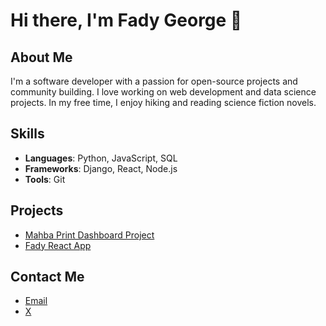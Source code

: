 # Hi there, I'm Fady George 👋

## About Me
I'm a software developer with a passion for open-source projects and community building. I love working on web development and data science projects. In my free time, I enjoy hiking and reading science fiction novels.

## Skills
- **Languages**: Python, JavaScript, SQL
- **Frameworks**: Django, React, Node.js
- **Tools**: Git

## Projects
- [Mahba Print Dashboard Project](https://github.com/fady668/mahba-print-dashboard)
- [Fady React App](https://github.com/fady668/fady-react-app)

## Contact Me
- [Email](mailto:fadygeorge668@gmail.com)
- [X](https://x.com/FadyGeo20459193)
